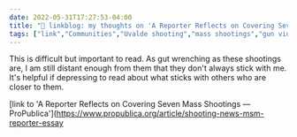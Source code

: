 ```yaml
---
date: 2022-05-31T17:27:53-04:00
title: "🔗 linkblog: my thoughts on 'A Reporter Reflects on Covering Seven Mass Shootings — ProPublica'"
tags: ["link","Communities","Uvalde shooting","mass shootings","gun violence"]
---
```

This is difficult but important to read. As gut wrenching as these shootings are, I am still distant enough from them that they don't always stick with me. It's helpful if depressing to read about what sticks with others who are closer to them.
 

[link to 'A Reporter Reflects on Covering Seven Mass Shootings — ProPublica'](https://www.propublica.org/article/shooting-news-msm-reporter-essay
